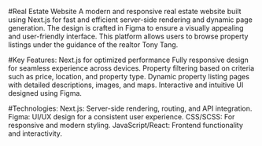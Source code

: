 #Real Estate Website
A modern and responsive real estate website built using Next.js for fast and efficient server-side rendering and dynamic page generation. The design is crafted in Figma to ensure a visually appealing and user-friendly interface. This platform allows users to browse property listings under the guidance of the realtor Tony Tang.

#Key Features:
Next.js for optimized performance
Fully responsive design for seamless experience across devices.
Property filtering based on criteria such as price, location, and property type.
Dynamic property listing pages with detailed descriptions, images, and maps.
Interactive and intuitive UI designed using Figma.

#Technologies:
Next.js: Server-side rendering, routing, and API integration.
Figma: UI/UX design for a consistent user experience.
CSS/SCSS: For responsive and modern styling.
JavaScript/React: Frontend functionality and interactivity.
